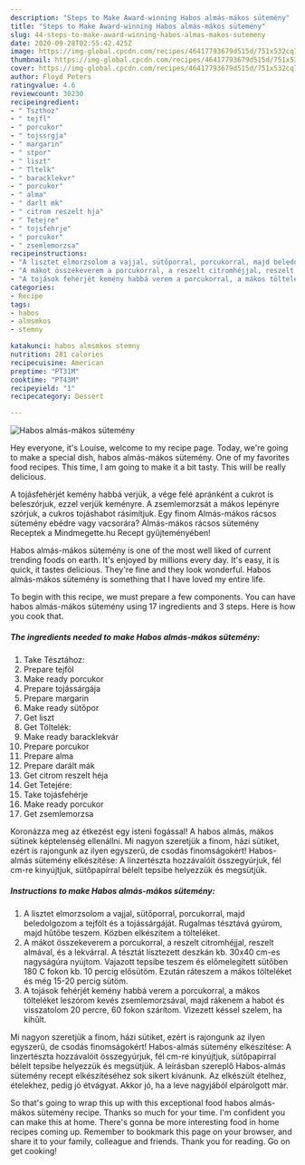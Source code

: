 ```yaml
---
description: "Steps to Make Award-winning Habos almás-mákos sütemény"
title: "Steps to Make Award-winning Habos almás-mákos sütemény"
slug: 44-steps-to-make-award-winning-habos-almas-makos-sutemeny
date: 2020-09-28T02:55:42.425Z
image: https://img-global.cpcdn.com/recipes/46417793679d515d/751x532cq70/habos-almas-makos-sutemeny-recept-foto.jpg
thumbnail: https://img-global.cpcdn.com/recipes/46417793679d515d/751x532cq70/habos-almas-makos-sutemeny-recept-foto.jpg
cover: https://img-global.cpcdn.com/recipes/46417793679d515d/751x532cq70/habos-almas-makos-sutemeny-recept-foto.jpg
author: Floyd Peters
ratingvalue: 4.6
reviewcount: 30230
recipeingredient:
- " Tszthoz"
- " tejfl"
- " porcukor"
- " tojssrgja"
- " margarin"
- " stpor"
- " liszt"
- " Tltelk"
- " baracklekvr"
- " porcukor"
- " alma"
- " darlt mk"
- " citrom reszelt hja"
- " Tetejre"
- " tojsfehrje"
- " porcukor"
- " zsemlemorzsa"
recipeinstructions:
- "A lisztet elmorzsolom a vajjal, sütőporral, porcukorral, majd beledolgozom a tejfölt és a tojássárgáját. Rugalmas tésztává gyúrom, majd hűtőbe teszem. Közben elkészítem a tölteléket."
- "A mákot összekeverem a porcukorral, a reszelt citromhéjjal, reszelt almával, és a lekvárral. A tésztát lisztezett deszkán kb. 30x40 cm-es nagyságúra nyújtom. Vajazott tepsibe teszem és előmelegített sütőben 180 C fokon kb. 10 percig elősütöm. Ezután ráteszem a mákos tölteléket és még 15-20 percig sütöm."
- "A tojások fehérjét kemény habbá verem a porcukorral, a mákos tölteléket leszórom kevés zsemlemorzsával, majd rákenem a habot és visszatolom 20 percre, 60 fokon szárítom. Vizezett késsel szelem, ha kihűlt."
categories:
- Recipe
tags:
- habos
- almsmkos
- stemny

katakunci: habos almsmkos stemny 
nutrition: 281 calories
recipecuisine: American
preptime: "PT31M"
cooktime: "PT43M"
recipeyield: "1"
recipecategory: Dessert

---
```



![Habos almás-mákos sütemény](https://img-global.cpcdn.com/recipes/46417793679d515d/751x532cq70/habos-almas-makos-sutemeny-recept-foto.jpg)

Hey everyone, it's Louise, welcome to my recipe page. Today, we're going to make a special dish, habos almás-mákos sütemény. One of my favorites food recipes. This time, I am going to make it a bit tasty. This will be really delicious.

A tojásfehérjét kemény habbá verjük, a vége felé apránként a cukrot is beleszórjuk, ezzel verjük keményre. A zsemlemorzsát a mákos lepényre szórjuk, a cukros tojáshabot rásimítjuk. Egy finom Almás-mákos rácsos sütemény ebédre vagy vacsorára? Almás-mákos rácsos sütemény Receptek a Mindmegette.hu Recept gyűjteményében!

Habos almás-mákos sütemény is one of the most well liked of current trending foods on earth. It's enjoyed by millions every day. It's easy, it is quick, it tastes delicious. They're fine and they look wonderful. Habos almás-mákos sütemény is something that I have loved my entire life.


To begin with this recipe, we must prepare a few components. You can have habos almás-mákos sütemény using 17 ingredients and 3 steps. Here is how you cook that.

<!--inarticleads1-->

##### The ingredients needed to make Habos almás-mákos sütemény:

1. Take  Tésztához:
1. Prepare  tejföl
1. Make ready  porcukor
1. Prepare  tojássárgája
1. Prepare  margarin
1. Make ready  sütőpor
1. Get  liszt
1. Get  Töltelék:
1. Make ready  baracklekvár
1. Prepare  porcukor
1. Prepare  alma
1. Prepare  darált mák
1. Get  citrom reszelt héja
1. Get  Tetejére:
1. Take  tojásfehérje
1. Make ready  porcukor
1. Get  zsemlemorzsa


Koronázza meg az étkezést egy isteni fogással! A habos almás, mákos sütinek képtelenség ellenállni. Mi nagyon szeretjük a finom, házi sütiket, ezért is rajongunk az ilyen egyszerű, de csodás finomságokért! Habos-almás sütemény elkészítése: A linzertészta hozzávalóit összegyúrjuk, fél cm-re kinyújtjuk, sütőpapírral bélelt tepsibe helyezzük és megsütjük. 

<!--inarticleads2-->

##### Instructions to make Habos almás-mákos sütemény:

1. A lisztet elmorzsolom a vajjal, sütőporral, porcukorral, majd beledolgozom a tejfölt és a tojássárgáját. Rugalmas tésztává gyúrom, majd hűtőbe teszem. Közben elkészítem a tölteléket.
1. A mákot összekeverem a porcukorral, a reszelt citromhéjjal, reszelt almával, és a lekvárral. A tésztát lisztezett deszkán kb. 30x40 cm-es nagyságúra nyújtom. Vajazott tepsibe teszem és előmelegített sütőben 180 C fokon kb. 10 percig elősütöm. Ezután ráteszem a mákos tölteléket és még 15-20 percig sütöm.
1. A tojások fehérjét kemény habbá verem a porcukorral, a mákos tölteléket leszórom kevés zsemlemorzsával, majd rákenem a habot és visszatolom 20 percre, 60 fokon szárítom. Vizezett késsel szelem, ha kihűlt.


Mi nagyon szeretjük a finom, házi sütiket, ezért is rajongunk az ilyen egyszerű, de csodás finomságokért! Habos-almás sütemény elkészítése: A linzertészta hozzávalóit összegyúrjuk, fél cm-re kinyújtjuk, sütőpapírral bélelt tepsibe helyezzük és megsütjük. A leírásban szereplő Habos-almás sütemény recept elkészítéséhez sok sikert kívánunk. Az elkészült ételhez, ételekhez, pedig jó étvágyat. Akkor jó, ha a leve nagyjából elpárolgott már. 

So that's going to wrap this up with this exceptional food habos almás-mákos sütemény recipe. Thanks so much for your time. I'm confident you can make this at home. There's gonna be more interesting food in home recipes coming up. Remember to bookmark this page on your browser, and share it to your family, colleague and friends. Thank you for reading. Go on get cooking!
